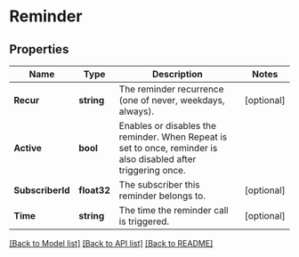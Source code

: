 # Reminder

## Properties

Name | Type | Description | Notes
------------ | ------------- | ------------- | -------------
**Recur** | **string** | The reminder recurrence (one of never, weekdays, always). | [optional] 
**Active** | **bool** | Enables or disables the reminder. When Repeat is set to once, reminder is also disabled after triggering once. | 
**SubscriberId** | **float32** | The subscriber this reminder belongs to. | [optional] 
**Time** | **string** | The time the reminder call is triggered. | [optional] 

[[Back to Model list]](../README.md#documentation-for-models) [[Back to API list]](../README.md#documentation-for-api-endpoints) [[Back to README]](../README.md)


